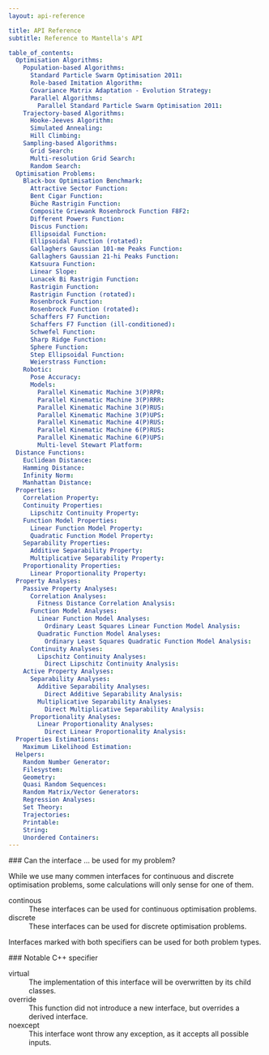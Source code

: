```yaml
---
layout: api-reference

title: API Reference
subtitle: Reference to Mantella's API

table_of_contents:
  Optimisation Algorithms:
    Population-based Algorithms:
      Standard Particle Swarm Optimisation 2011:
      Role-based Imitation Algorithm:
      Covariance Matrix Adaptation - Evolution Strategy:
      Parallel Algorithms:
        Parallel Standard Particle Swarm Optimisation 2011:
    Trajectory-based Algorithms:
      Hooke-Jeeves Algorithm:
      Simulated Annealing:
      Hill Climbing:
    Sampling-based Algorithms:
      Grid Search:
      Multi-resolution Grid Search:
      Random Search:
  Optimisation Problems:
    Black-box Optimisation Benchmark:
      Attractive Sector Function:
      Bent Cigar Function:
      Büche Rastrigin Function:
      Composite Griewank Rosenbrock Function F8F2:
      Different Powers Function:
      Discus Function:
      Ellipsoidal Function:
      Ellipsoidal Function (rotated):
      Gallaghers Gaussian 101-me Peaks Function:
      Gallaghers Gaussian 21-hi Peaks Function:
      Katsuura Function:
      Linear Slope:
      Lunacek Bi Rastrigin Function:
      Rastrigin Function:
      Rastrigin Function (rotated):
      Rosenbrock Function:
      Rosenbrock Function (rotated):
      Schaffers F7 Function:
      Schaffers F7 Function (ill-conditioned):
      Schwefel Function:
      Sharp Ridge Function:
      Sphere Function:
      Step Ellipsoidal Function:
      Weierstrass Function:
    Robotic:
      Pose Accuracy:
      Models:
        Parallel Kinematic Machine 3(P)RPR:
        Parallel Kinematic Machine 3(P)RRR:
        Parallel Kinematic Machine 3(P)RUS:
        Parallel Kinematic Machine 3(P)UPS:
        Parallel Kinematic Machine 4(P)RUS:
        Parallel Kinematic Machine 6(P)RUS:
        Parallel Kinematic Machine 6(P)UPS:
        Multi-level Stewart Platform:
  Distance Functions:
    Euclidean Distance:
    Hamming Distance:
    Infinity Norm:
    Manhattan Distance:
  Properties:
    Correlation Property:
    Continuity Properties:
      Lipschitz Continuity Property:
    Function Model Properties:
      Linear Function Model Property:
      Quadratic Function Model Property:
    Separability Properties:
      Additive Separability Property:
      Multiplicative Separability Property:
    Proportionality Properties:
      Linear Proportionality Property:
  Property Analyses:
    Passive Property Analyses:
      Correlation Analyses:
        Fitness Distance Correlation Analysis:
      Function Model Analyses:
        Linear Function Model Analyses:
          Ordinary Least Squares Linear Function Model Analysis:
        Quadratic Function Model Analyses:
          Ordinary Least Squares Quadratic Function Model Analysis:
      Continuity Analyses:
        Lipschitz Continuity Analyses:
          Direct Lipschitz Continuity Analysis:
    Active Property Analyses:
      Separability Analyses:
        Additive Separability Analyses:
          Direct Additive Separability Analysis:
        Multiplicative Separability Analyses:
          Direct Multiplicative Separability Analysis:
      Proportionality Analyses:
        Linear Proportionality Analyses:
          Direct Linear Proportionality Analysis:
  Properties Estimations:
    Maximum Likelihood Estimation:
  Helpers:
    Random Number Generator:
    Filesystem:
    Geometry:
    Quasi Random Sequences:
    Random Matrix/Vector Generators:
    Regression Analyses:
    Set Theory:
    Trajectories:
    Printable:
    String:
    Unordered Containers:
---
```


<div class="custom-callout custom-callout-info">
### Can the interface ... be used for my problem?

While we use many commen interfaces for continuous and discrete optimisation problems, some calculations will only sense for one of them.

<dl class="dl-horizontal" markdown="0">
  <dt><span class="custom-property">continous</span></dt>
  <dd>These interfaces can be used for continuous optimisation problems.</dd>
  
  <dt><span class="custom-property">discrete</span></dt>
  <dd>These interfaces can be used for discrete optimisation problems.</dd>
</dl>

Interfaces marked with both specifiers can be used for both problem types.
</div>

<div class="custom-callout custom-callout-info">
### Notable C++ specifier

<dl class="dl-horizontal" markdown="0">
  <dt><span class="custom-specifier custom-specifier-virtual">virtual</span></dt>
  <dd>The implementation of this interface will be overwritten by its child classes.</dd>
  
  <dt><span class="custom-specifier custom-specifier-override">override</span></dt>
  <dd>This function did not introduce a new interface, but overrides a derived interface.</dd>
  
  <dt><span class="custom-specifier custom-specifier-noexcept">noexcept</span></dt>
  <dd>This interface wont throw any exception, as it accepts all possible inputs.</dd>
</dl>
</div>